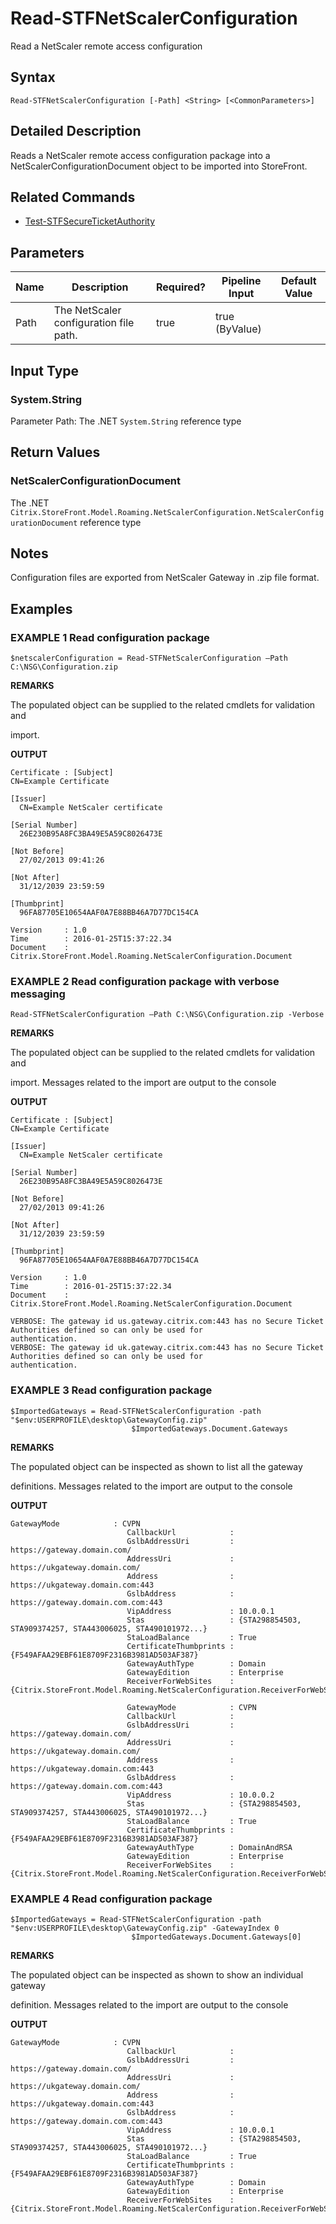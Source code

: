 ﻿# Read-STFNetScalerConfiguration

Read a NetScaler remote access configuration

## Syntax

```
Read-STFNetScalerConfiguration [-Path] <String> [<CommonParameters>]
```

## Detailed Description

Reads a NetScaler remote access configuration package into a NetScalerConfigurationDocument object to be imported into StoreFront.

## Related Commands

* [Test-STFSecureTicketAuthority](Test-STFSecureTicketAuthority.md)

## Parameters

| Name   | Description | Required? | Pipeline Input | Default Value |
| --- | --- | --- | --- | --- |
|Path|The NetScaler configuration file path.|true|true (ByValue)| |

## Input Type

### System.String

Parameter Path: The .NET `System.String` reference type

## Return Values

### NetScalerConfigurationDocument

The .NET `Citrix.StoreFront.Model.Roaming.NetScalerConfiguration.NetScalerConfigurationDocument` reference type

## Notes

Configuration files are exported from NetScaler Gateway in .zip file format.

## Examples

### EXAMPLE 1 Read configuration package

```
$netscalerConfiguration = Read-STFNetScalerConfiguration –Path C:\NSG\Configuration.zip
```

**REMARKS**

The populated object can be supplied to the related cmdlets for validation and 

import.

**OUTPUT**

```
Certificate : [Subject]
CN=Example Certificate

[Issuer]
  CN=Example NetScaler certificate

[Serial Number]
  26E230B95A8FC3BA49E5A59C8026473E

[Not Before]
  27/02/2013 09:41:26

[Not After]
  31/12/2039 23:59:59

[Thumbprint]
  96FA87705E10654AAF0A7E88BB46A7D77DC154CA

Version     : 1.0
Time        : 2016-01-25T15:37:22.34
Document    : Citrix.StoreFront.Model.Roaming.NetScalerConfiguration.Document
```

### EXAMPLE 2 Read configuration package with verbose messaging

```
Read-STFNetScalerConfiguration –Path C:\NSG\Configuration.zip -Verbose
```

**REMARKS**

The populated object can be supplied to the related cmdlets for validation and 

import. Messages related to the import are output to the console

**OUTPUT**

```
Certificate : [Subject]
CN=Example Certificate

[Issuer]
  CN=Example NetScaler certificate

[Serial Number]
  26E230B95A8FC3BA49E5A59C8026473E

[Not Before]
  27/02/2013 09:41:26

[Not After]
  31/12/2039 23:59:59

[Thumbprint]
  96FA87705E10654AAF0A7E88BB46A7D77DC154CA

Version     : 1.0
Time        : 2016-01-25T15:37:22.34
Document    : Citrix.StoreFront.Model.Roaming.NetScalerConfiguration.Document

VERBOSE: The gateway id us.gateway.citrix.com:443 has no Secure Ticket 
Authorities defined so can only be used for
authentication.
VERBOSE: The gateway id uk.gateway.citrix.com:443 has no Secure Ticket 
Authorities defined so can only be used for
authentication.
```

### EXAMPLE 3 Read configuration package

```
$ImportedGateways = Read-STFNetScalerConfiguration -path "$env:USERPROFILE\desktop\GatewayConfig.zip" 
                           $ImportedGateways.Document.Gateways
```

**REMARKS**

The populated object can be inspected as shown to list all the gateway 

definitions. Messages related to the import are output to the console

**OUTPUT**

```
GatewayMode            : CVPN
                          CallbackUrl            :
                          GslbAddressUri         : https://gateway.domain.com/
                          AddressUri             : 
https://ukgateway.domain.com/
                          Address                : 
https://ukgateway.domain.com:443
                          GslbAddress            : 
https://gateway.domain.com.com:443
                          VipAddress             : 10.0.0.1
                          Stas                   : {STA298854503, 
STA909374257, STA443006025, STA490101972...}
                          StaLoadBalance         : True
                          CertificateThumbprints : 
{F549AFAA29EBF61E8709F2316B3981AD503AF387}
                          GatewayAuthType        : Domain
                          GatewayEdition         : Enterprise
                          ReceiverForWebSites    : 
{Citrix.StoreFront.Model.Roaming.NetScalerConfiguration.ReceiverForWebSite}

                          GatewayMode            : CVPN
                          CallbackUrl            :
                          GslbAddressUri         : https://gateway.domain.com/
                          AddressUri             : 
https://ukgateway.domain.com/
                          Address                : 
https://ukgateway.domain.com:443
                          GslbAddress            : 
https://gateway.domain.com.com:443
                          VipAddress             : 10.0.0.2
                          Stas                   : {STA298854503, 
STA909374257, STA443006025, STA490101972...}
                          StaLoadBalance         : True
                          CertificateThumbprints : 
{F549AFAA29EBF61E8709F2316B3981AD503AF387}
                          GatewayAuthType        : DomainAndRSA
                          GatewayEdition         : Enterprise
                          ReceiverForWebSites    : 
{Citrix.StoreFront.Model.Roaming.NetScalerConfiguration.ReceiverForWebSite}
```

### EXAMPLE 4 Read configuration package

```
$ImportedGateways = Read-STFNetScalerConfiguration -path "$env:USERPROFILE\desktop\GatewayConfig.zip" -GatewayIndex 0 
                           $ImportedGateways.Document.Gateways[0]
```

**REMARKS**

The populated object can be inspected as shown to show an individual gateway 

definition. Messages related to the import are output to the console

**OUTPUT**

```
GatewayMode            : CVPN
                          CallbackUrl            :
                          GslbAddressUri         : https://gateway.domain.com/
                          AddressUri             : 
https://ukgateway.domain.com/
                          Address                : 
https://ukgateway.domain.com:443
                          GslbAddress            : 
https://gateway.domain.com.com:443
                          VipAddress             : 10.0.0.1
                          Stas                   : {STA298854503, 
STA909374257, STA443006025, STA490101972...}
                          StaLoadBalance         : True
                          CertificateThumbprints : 
{F549AFAA29EBF61E8709F2316B3981AD503AF387}
                          GatewayAuthType        : Domain
                          GatewayEdition         : Enterprise
                          ReceiverForWebSites    : 
{Citrix.StoreFront.Model.Roaming.NetScalerConfiguration.ReceiverForWebSite}
```
